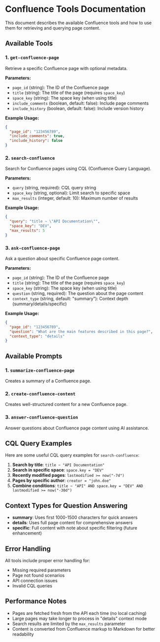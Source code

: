 # Confluence Tools Documentation

This document describes the available Confluence tools and how to use them for retrieving and querying page content.

## Available Tools

### 1. `get-confluence-page`
Retrieve a specific Confluence page with optional metadata.

**Parameters:**
- `page_id` (string): The ID of the Confluence page
- `title` (string): The title of the page (requires `space_key`)
- `space_key` (string): The space key (when using title)
- `include_comments` (boolean, default: false): Include page comments
- `include_history` (boolean, default: false): Include version history

**Example Usage:**
```json
{
  "page_id": "123456789",
  "include_comments": true,
  "include_history": false
}
```

### 2. `search-confluence`
Search for Confluence pages using CQL (Confluence Query Language).

**Parameters:**
- `query` (string, required): CQL query string
- `space_key` (string, optional): Limit search to specific space
- `max_results` (integer, default: 10): Maximum number of results

**Example Usage:**
```json
{
  "query": "title ~ \"API Documentation\"",
  "space_key": "DEV",
  "max_results": 5
}
```

### 3. `ask-confluence-page`
Ask a question about specific Confluence page content.

**Parameters:**
- `page_id` (string): The ID of the Confluence page
- `title` (string): The title of the page (requires `space_key`)
- `space_key` (string): The space key (when using title)
- `question` (string, required): The question about the page content
- `context_type` (string, default: "summary"): Context depth (summary/details/specific)

**Example Usage:**
```json
{
  "page_id": "123456789",
  "question": "What are the main features described in this page?",
  "context_type": "details"
}
```

## Available Prompts

### 1. `summarize-confluence-page`
Creates a summary of a Confluence page.

### 2. `create-confluence-content`
Creates well-structured content for a new Confluence page.

### 3. `answer-confluence-question`
Answer questions about Confluence page content using AI assistance.

## CQL Query Examples

Here are some useful CQL query examples for `search-confluence`:

1. **Search by title**: `title ~ "API Documentation"`
2. **Search in specific space**: `space.key = "DEV"`
3. **Recently modified pages**: `lastmodified >= now("-7d")`
4. **Pages by specific author**: `creator = "john.doe"`
5. **Combine conditions**: `title ~ "API" AND space.key = "DEV" AND lastmodified >= now("-30d")`

## Context Types for Question Answering

- **summary**: Uses first 1000-1500 characters for quick answers
- **details**: Uses full page content for comprehensive answers
- **specific**: Full content with note about specific filtering (future enhancement)

## Error Handling

All tools include proper error handling for:
- Missing required parameters
- Page not found scenarios
- API connection issues
- Invalid CQL queries

## Performance Notes

- Pages are fetched fresh from the API each time (no local caching)
- Large pages may take longer to process in "details" context mode
- Search results are limited by the `max_results` parameter
- Content is converted from Confluence markup to Markdown for better readability
